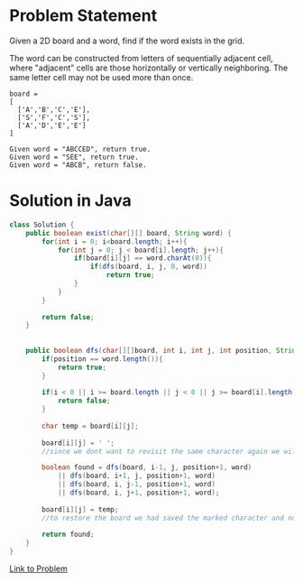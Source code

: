 # Problem Statement
Given a 2D board and a word, find if the word exists in the grid.

The word can be constructed from letters of sequentially adjacent cell, where "adjacent" cells are those horizontally or vertically neighboring. The same letter cell may not be used more than once.


```
board =
[
  ['A','B','C','E'],
  ['S','F','C','S'],
  ['A','D','E','E']
]

Given word = "ABCCED", return true.
Given word = "SEE", return true.
Given word = "ABCB", return false.

```


# Solution in Java
```Java
class Solution {
    public boolean exist(char[][] board, String word) {
        for(int i = 0; i<board.length; i++){
            for(int j = 0; j < board[i].length; j++){
                if(board[i][j] == word.charAt(0)){
                    if(dfs(board, i, j, 0, word))
                        return true;
                }
            }
        }
        
        return false;
    }
    
    
    public boolean dfs(char[][]board, int i, int j, int position, String word){
        if(position == word.length()){
            return true;
        }
        
        if(i < 0 || i >= board.length || j < 0 || j >= board[i].length || board[i][j] != word.charAt(position)){
            return false;
        }
        
        char temp = board[i][j];
        
        board[i][j] = ' ';
        //since we dont want to revisit the same character again we will mark it.

        boolean found = dfs(board, i-1, j, position+1, word)
            || dfs(board, i+1, j, position+1, word)
            || dfs(board, i, j-1, position+1, word) 
            || dfs(board, i, j+1, position+1, word);
        
        board[i][j] = temp;
        //to restore the board we had saved the marked character and now we replace it back.
        
        return found;
    }
}
```


[Link to Problem](https://leetcode.com/problems/word-search/)
